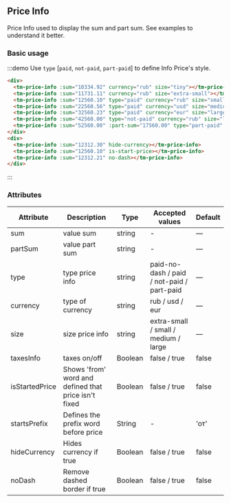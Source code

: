 <style>
.tm-price-info {
  margin-right: 10px;
  margin-bottom: 10px;
}
</style>
## Price Info

Price Info used to display the sum and part sum. See examples to understand it better.

### Basic usage

:::demo Use `type` [`paid`, `not-paid`, `part-paid`] to define Info Price's style.

```html
<div>
  <tm-price-info :sum="10334.92" currency="rub" size="tiny"></tm-price-info>
  <tm-price-info :sum="11731.11" currency="rub" size="extra-small"></tm-price-info>
  <tm-price-info :sum="12560.10" type="paid" currency="rub" size="small" taxes-info></tm-price-info>
  <tm-price-info :sum="22560.56" type="paid" currency="usd" size="medium" taxes-info></tm-price-info>
  <tm-price-info :sum="32560.23" type="paid" currency="eur" size="large" taxes-info></tm-price-info>
  <tm-price-info :sum="42560.00" type="not-paid" currency="rub" size="large" taxes-info></tm-price-info>
  <tm-price-info :sum="52560.00" :part-sum="17560.00" type="part-paid" currency="rub" size="large" taxes-info></tm-price-info>
</div>
<div>
  <tm-price-info :sum="12312.30" hide-currency></tm-price-info>
  <tm-price-info :sum="12560.10" is-start-price></tm-price-info>
  <tm-price-info :sum="12312.21" no-dash></tm-price-info>
</div>
```
:::


### Attributes
| Attribute      | Description    | Type      | Accepted values       | Default   |
|---------- |-------- |---------- |-------------  |-------- |
| sum     | value sum  | string    |   - |     —    |
| partSum     |  value part sum | string    |   - |     —    |
| type     | type price info  | string    |   paid-no-dash / paid / not-paid / part-paid |     —    |
| currency     | type of currency  | string    |   rub / usd / eur |     —    |
| size     | size price info  | string    |   extra-small / small / medium / large |     —    |
| taxesInfo     | taxes on/off  | Boolean    |   false / true |     false    |
| isStartedPrice     | Shows 'from' word and defined that price isn't fixed  | Boolean    |   false / true |     false    |
| startsPrefix     | Defines the prefix word before price | String    |   -  |    'от'    |
| hideCurrency     | Hides currency if true | Boolean | false / true |    false    |
| noDash     | Remove dashed border if true | Boolean | false / true |    false    |